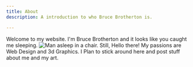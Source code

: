 ```yaml
---
title: About
description: A introduction to who Bruce Brotherton is.

---
```

Welcome to my website. I'm Bruce Brotherton and it looks like you caught me sleeping. ![Man asleep in a chair.](/images/18011931_1433347363370118_3383035581737992192_n.jpg "Naps are the best") Still, Hello there! My passions are Web Design and 3d Graphics. I Plan to stick around here and post stuff about me and my art. 